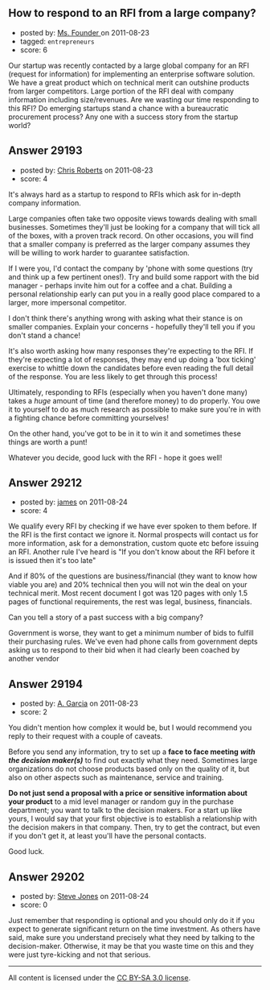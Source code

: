 ## How to respond to an RFI from a large company?

- posted by: [Ms. Founder ](https://stackexchange.com/users/-1/12924-ms-founder) on 2011-08-23
- tagged: `entrepreneurs`
- score: 6

Our startup was recently contacted by a large global company for an RFI (request for information) for implementing an enterprise software solution. We have a great product which on technical merit can outshine products from larger competitors. Large portion of the RFI deal with company information including size/revenues. Are we wasting our time responding to this RFI? Do emerging startups stand a chance with a bureaucratic procurement process? Any one with a success story from the startup world?


## Answer 29193

- posted by: [Chris Roberts](https://stackexchange.com/users/-1/12660-chris-roberts) on 2011-08-23
- score: 4

It's always hard as a startup to respond to RFIs which ask for in-depth company information.

Large companies often take two opposite views towards dealing with small businesses. Sometimes they'll just be looking for a company that will tick all of the boxes, with a proven track record. On other occasions, you will find that a smaller company is preferred as the larger company assumes they will be willing to work harder to guarantee satisfaction.

If I were you, I'd contact the company by 'phone with some questions (try and think up a few pertinent ones!). Try and build some rapport with the bid manager - perhaps invite him out for a coffee and a chat. Building a personal relationship early can put you in a really good place compared to a larger, more impersonal competitor.

I don't think there's anything wrong with asking what their stance is on smaller companies. Explain your concerns - hopefully they'll tell you if you don't stand a chance!

It's also worth asking how many responses they're expecting to the RFI. If they're expecting a lot of responses, they may end up doing a 'box ticking' exercise to whittle down the candidates before even reading the full detail of the response. You are less likely to get through this process!

Ultimately, responding to RFIs (especially when you haven't done many) takes a *huge* amount of time (and therefore money) to do properly. You owe it to yourself to do as much research as possible to make sure you're in with a fighting chance before committing yourselves!

On the other hand, you've got to be in it to win it and sometimes these things are worth a punt!

Whatever you decide, good luck with the RFI - hope it goes well!


## Answer 29212

- posted by: [james](https://stackexchange.com/users/-1/5800-james) on 2011-08-24
- score: 4

We qualify every RFI by checking if we have ever spoken to them before. If the RFI is the first contact we ignore it. Normal prospects will contact us for more information, ask for a demonstration, custom quote etc before issuing an RFI. Another rule I've heard is "If you don't know about the RFI before it is issued then it's too late"

And if 80% of the questions are business/financial (they want to know how viable you are) and 20% technical then you will not win the deal on your technical merit. Most recent document I got was 120 pages with only 1.5 pages of functional requirements, the rest was legal, business, financials.  

Can you tell a story of a past success with a big company?

Government is worse, they want to get a minimum number of bids to fulfill their purchasing rules. We've even had phone calls from government depts asking us to respond to their bid when it had clearly been coached by another vendor


## Answer 29194

- posted by: [A. Garcia](https://stackexchange.com/users/-1/1659-a-garcia) on 2011-08-23
- score: 2

You didn't mention how complex it would be, but I would recommend you reply to their request with a couple of caveats.

Before you send any information, try to set up a **face to face meeting** ***with the decision maker(s)*** to find out exactly what they need. Sometimes large organizations do not choose products based only on the quality of it, but also on other aspects such as maintenance, service and training. 

**Do not just send a proposal with a price or sensitive information about your product** to a mid level manager or random guy in the purchase department; you want to talk to the decision makers. For a start up like yours, I would say that your first objective is to establish a relationship with the decision makers in that company. Then, try to get the contract, but even if you don't get it, at least you'll have the personal contacts. 

Good luck.




## Answer 29202

- posted by: [Steve Jones](https://stackexchange.com/users/-1/11951-steve-jones) on 2011-08-24
- score: 0

Just remember that responding is optional and you should only do it if you expect to generate significant return on the time investment. As others have said, make sure you understand precisely what they need by talking to the decision-maker. Otherwise, it may be that you waste time on this and they were just tyre-kicking and not that serious.



---

All content is licensed under the [CC BY-SA 3.0 license](https://creativecommons.org/licenses/by-sa/3.0/).
